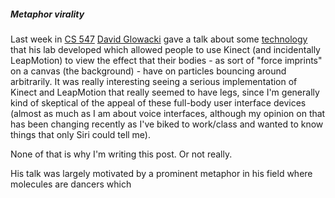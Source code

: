 ##### Metaphor virality
Last week in [CS 547](http://hci.stanford.edu/courses/cs547/) [David Glowacki](http://glow-wacky.com/) gave a talk about some [technology](http://danceroom-spec.com/) that his lab developed which allowed people to use Kinect (and incidentally LeapMotion) to view the effect that their bodies - as sort of "force imprints" on a canvas (the background) - have on particles bouncing around arbitrarily. It was really interesting seeing a serious implementation of Kinect and LeapMotion that really seemed to have legs, since I'm generally kind of skeptical of the appeal of these full-body user interface devices (almost as much as I am about voice interfaces, although my opinion on that has been changing recently as I've biked to work/class and wanted to know things that only Siri could tell me).

None of that is why I'm writing this post. Or not really.

His talk was largely motivated by a prominent metaphor in his field where molecules are dancers which 